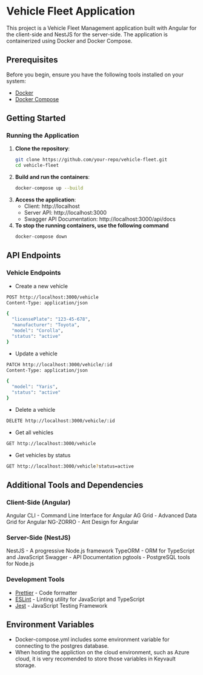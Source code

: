 # Vehicle Fleet Application

This project is a Vehicle Fleet Management application built with Angular for the client-side and NestJS for the server-side.
The application is containerized using Docker and Docker Compose.

## Prerequisites

Before you begin, ensure you have the following tools installed on your system:

- [Docker](https://www.docker.com/get-started)
- [Docker Compose](https://docs.docker.com/compose/install/)

## Getting Started

### Running the Application

1. **Clone the repository**:
   ```sh
   git clone https://github.com/your-repo/vehicle-fleet.git
   cd vehicle-fleet
   ```
2. **Build and run the containers**:
   ```sh
   docker-compose up --build
   ```
3. **Access the application**:
   - Client: http://localhost
   - Server API: http://localhost:3000
   - Swagger API Documentation: http://localhost:3000/api/docs
4. **To stop the running containers, use the following command**
   ```sh
   docker-compose down
   ```

## API Endpoints

### Vehicle Endpoints

- Create a new vehicle

```sh
POST http://localhost:3000/vehicle
Content-Type: application/json

{
  "licensePlate": "123-45-678",
  "manufacturer": "Toyota",
  "model": "Corolla",
  "status": "active"
}
```

- Update a vehicle

```sh
PATCH http://localhost:3000/vehicle/:id
Content-Type: application/json

{
  "model": "Yaris",
  "status": "active"
}
```

- Delete a vehicle

```sh
DELETE http://localhost:3000/vehicle/:id
```

- Get all vehicles

```sh
GET http://localhost:3000/vehicle
```

- Get vehicles by status

```sh
GET http://localhost:3000/vehicle?status=active
```

## Additional Tools and Dependencies

### Client-Side (Angular)

Angular CLI - Command Line Interface for Angular
AG Grid - Advanced Data Grid for Angular
NG-ZORRO - Ant Design for Angular

### Server-Side (NestJS)

NestJS - A progressive Node.js framework
TypeORM - ORM for TypeScript and JavaScript
Swagger - API Documentation
pgtools - PostgreSQL tools for Node.js

### Development Tools

- [Prettier](https://prettier.io/) - Code formatter
- [ESLint](https://eslint.org/) - Linting utility for JavaScript and TypeScript
- [Jest](https://jestjs.io/) - JavaScript Testing Framework

## Environment Variables

- Docker-compose.yml includes some environment variable for connecting to the postgres database.
- When hosting the appliction on the cloud environment, such as Azure cloud, it is very recomended to store those variables in Keyvault storage.
